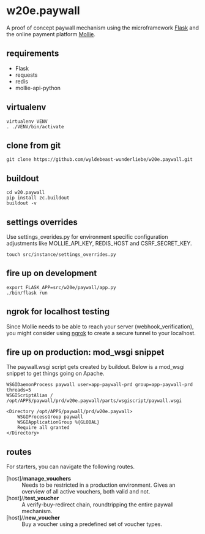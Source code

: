 # w20e.paywall

A proof of concept paywall mechanism using the microframework 
[Flask](http://flask.pocoo.org/) and the online payment platform 
[Mollie](https://www.mollie.com/nl/).

requirements
------------

* Flask
* requests
* redis
* mollie-api-python

virtualenv
----------
    virtualenv VENV
    . ./VENV/bin/activate
    
clone from git
--------------
    git clone https://github.com/wyldebeast-wunderliebe/w20e.paywall.git
    
buildout
--------
    cd w20.paywall
    pip install zc.buildout
    buildout -v
    
settings overrides
------------------
Use settings_overides.py for environment specific configuration adjustments like MOLLIE_API_KEY, REDIS_HOST and CSRF_SECRET_KEY.

    touch src/instance/settings_overrides.py

fire up on development
----------------------
    export FLASK_APP=src/w20e/paywall/app.py
    ./bin/flask run
    
ngrok for localhost testing
---------------------------
Since Mollie needs to be able to reach your server (webhook_verification), you might consider using [ngrok](https://ngrok.com/) to create a secure tunnel to your localhost.

fire up on production: mod_wsgi snippet
---------------------------------------
The paywall.wsgi script gets created by buildout. Below is a mod_wsgi snippet to 
get things going on Apache.

    WSGIDaemonProcess paywall user=app-paywall-prd group=app-paywall-prd threads=5
    WSGIScriptAlias / /opt/APPS/paywall/prd/w20e.paywall/parts/wsgiscript/paywall.wsgi

    <Directory /opt/APPS/paywall/prd/w20e.paywall>
        WSGIProcessGroup paywall
        WSGIApplicationGroup %{GLOBAL}
        Require all granted
    </Directory>

routes
------
For starters, you can navigate the following routes.
<dl>
  <dt>[host]/<strong>manage_vouchers</strong></dt>
  <dd>Needs to be restricted in a production environment. Gives an overview of all active vouchers, both valid and not.</dd>

  <dt>[host]//<strong>test_voucher</strong></dt>
  <dd>A verify-buy-redirect chain, roundtripping the entire paywall mechanism.</dd>
  
  <dt>[host]//<strong>new_voucher</strong></dt>
  <dd>Buy a voucher using a predefined set of voucher types.</dd>
</dl>
